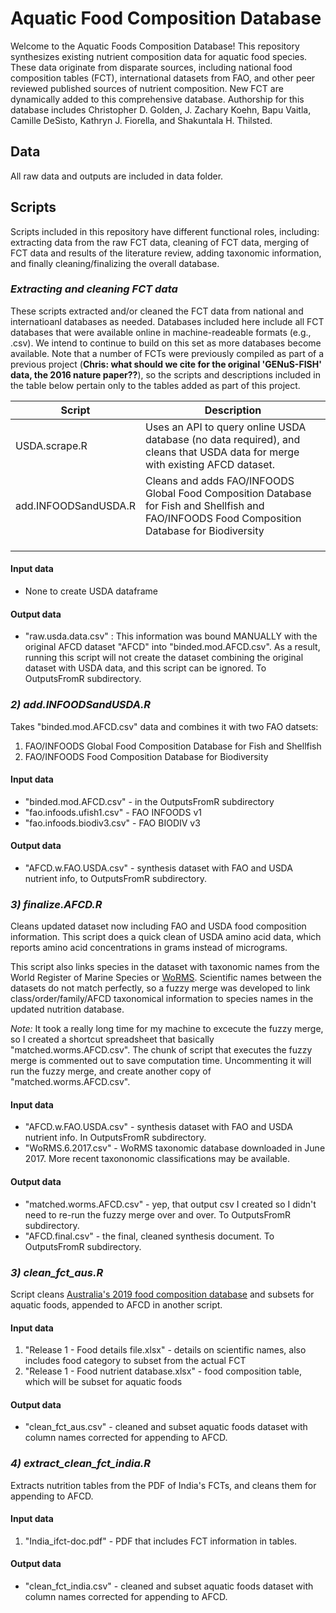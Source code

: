 # **Aquatic Food Composition Database**

Welcome to the Aquatic Foods Composition Database! This repository synthesizes existing nutrient composition data for aquatic food species. These data originate from disparate sources, including national food composition tables (FCT), international datasets from FAO, and other peer reviewed published sources of nutrient composition. New FCT are dynamically added to this comprehensive database. Authorship for this database includes Christopher D. Golden, J. Zachary Koehn, Bapu Vaitla, Camille DeSisto, Kathryn J. Fiorella, and Shakuntala H. Thilsted. 

## **Data**
All raw data and outputs are included in data folder.


## **Scripts**
Scripts included in this repository have different functional roles, including: extracting data from the raw FCT data, cleaning of FCT data, merging of FCT data and results of the literature review, adding taxonomic information, and finally cleaning/finalizing the overall database. 


### *Extracting and cleaning FCT data*

These scripts extracted and/or cleaned the FCT data from national and internatioanl databases as needed. Databases included here include all FCT databases that were available online in machine-readeable formats (e.g., .csv). We intend to continue to build on this set as more databases become available. Note that a number of FCTs were previously compiled as part of a previous project (**Chris: what should we cite for the original 'GENuS-FISH' data, the 2016 nature paper??**), so the scripts and descriptions included in the table below pertain only to the tables added as part of this project. 

| Script | Description |
| --- | --- |
| USDA.scrape.R | Uses an API to query online USDA database (no data required), and cleans that USDA data for merge with existing AFCD dataset. |
| add.INFOODSandUSDA.R | Cleans and adds FAO/INFOODS Global Food Composition Database for Fish and Shellfish and FAO/INFOODS Food Composition Database for Biodiversity  |
|  |  |
|  |  |
|  |  |
 

#### Input data
* None to create USDA dataframe

#### Output data
* "raw.usda.data.csv" : This information was bound MANUALLY with the original AFCD dataset "AFCD" into "binded.mod.AFCD.csv". As a result, running this script will not create the dataset combining the original dataset with USDA data, and this script can be ignored. To OutputsFromR subdirectory.



### *2) add.INFOODSandUSDA.R*
Takes "binded.mod.AFCD.csv" data and combines it with two FAO datsets:
1) FAO/INFOODS Global Food Composition Database for Fish and Shellfish 
2) FAO/INFOODS Food Composition Database for Biodiversity 

#### Input data
* "binded.mod.AFCD.csv" - in the OutputsFromR subdirectory
* "fao.infoods.ufish1.csv" - FAO INFOODS v1
* "fao.infoods.biodiv3.csv" - FAO BIODIV v3

#### Output data
* "AFCD.w.FAO.USDA.csv" - synthesis dataset with FAO and USDA nutrient info, to OutputsFromR subdirectory.


### *3) finalize.AFCD.R*
Cleans updated dataset now including FAO and USDA food composition information. This script does a quick clean of USDA amino acid data, which reports amino acid concentrations in grams instead of micrograms.

This script also links species in the dataset with taxonomic names from the World Register of Marine Species or [WoRMS](http://www.marinespecies.org/). Scientific names between the datasets do not match perfectly, so a fuzzy merge was developed to link class/order/family/AFCD taxonomical information to species names in the updated nutrition database. 

*Note:* It took a really long time for my machine to excecute the fuzzy merge, so I created a shortcut spreadsheet that basically "matched.worms.AFCD.csv". The chunk of script that executes the fuzzy merge is commented out to save computation time. Uncommenting it will run the fuzzy merge, and create another copy of "matched.worms.AFCD.csv".

#### Input data
* "AFCD.w.FAO.USDA.csv" - synthesis dataset with FAO and USDA nutrient info. In OutputsFromR subdirectory. 
* "WoRMS.6.2017.csv" - WoRMS taxonomic database downloaded in June 2017. More recent taxononomic classifications may be available. 

#### Output data
* "matched.worms.AFCD.csv" - yep, that output csv I created so I didn't need to re-run the fuzzy merge over and over. To OutputsFromR subdirectory. 
* "AFCD.final.csv" - the final, cleaned synthesis document. To OutputsFromR subdirectory. 


### *3) clean_fct_aus.R*
Script cleans [Australia's 2019 food composition database](https://www.foodstandards.gov.au/science/monitoringnutrients/afcd/Pages/default.aspx) and subsets for aquatic foods, appended to AFCD in another script.
#### Input data
1) "Release 1 - Food details file.xlsx" - details on scientific names, also includes food category to subset from the actual FCT
2) "Release 1 - Food nutrient database.xlsx" - food composition table, which will be subset for aquatic foods
#### Output data
* "clean_fct_aus.csv" - cleaned and subset aquatic foods dataset with column names corrected for appending to AFCD.

### *4) extract_clean_fct_india.R*
Extracts nutrition tables from the PDF of India's FCTs, and cleans them for appending to AFCD.
#### Input data
1) "India_ifct-doc.pdf" - PDF that includes FCT information in tables. 
#### Output data
* "clean_fct_india.csv" - cleaned and subset aquatic foods dataset with column names corrected for appending to AFCD.

